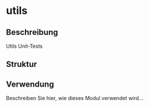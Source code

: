 ﻿# utils

## Beschreibung
Utils Unit-Tests

## Struktur


## Verwendung
Beschreiben Sie hier, wie dieses Modul verwendet wird...
